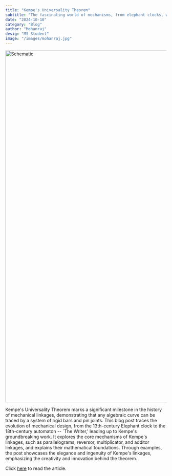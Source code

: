 ```yaml
---
title: "Kempe's Universality Theorem"
subtitle: "The fascinating world of mechanisms, from elephant clocks, writing robots to mechanisms that write."
date: "2024-10-10"
category: "Blog"
author: "Mohanraj"
desig: "MS Student"
image: "/images/mohanraj.jpg"
---
```


<div class="flex justify-center items-center rounded-sm">
<img src="/images/KempeCover.jpg" alt="Schematic" width="1100"/>
</div>

Kempe's Universality Theorem marks a significant milestone in the history of mechanical linkages, demonstrating that any algebraic curve can be traced by a system of rigid bars and pin joints. This blog post traces the evolution of mechanical design, from the 13th-century Elephant clock to the 18th-century automaton -- `The Writer,' leading up to Kempe's groundbreaking work. It explores the core mechanisms of Kempe's linkages, such as parallelograms, reversor, multiplicator, and additor linkages, and explains their mathematical foundations. Through examples, the post showcases the elegance and ingenuity of Kempe's linkages, emphasizing the creativity and innovation behind the theorem.

Click [here](https://github.com/sgangaprasath/interface/blob/main/public/tutorials/kempe/Kempe.pdf) to read the article.